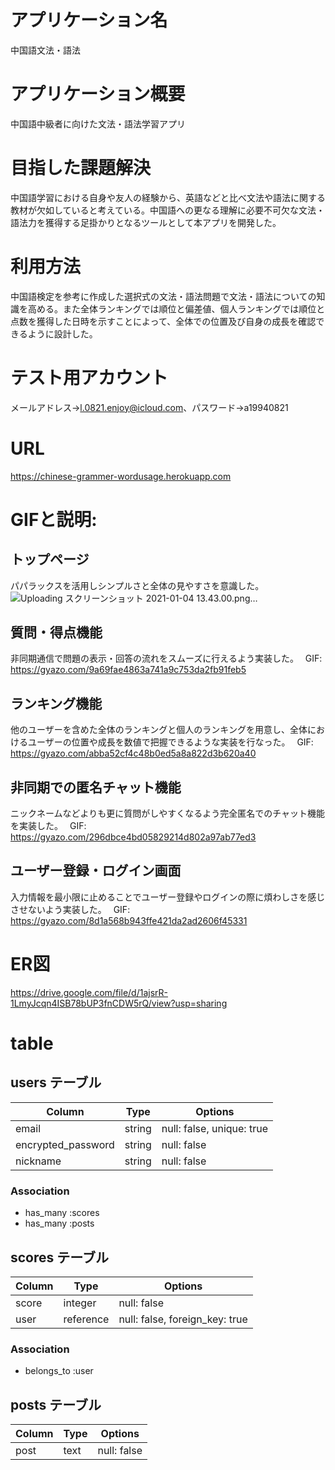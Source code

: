 # アプリケーション名
中国語文法・語法

# アプリケーション概要
中国語中級者に向けた文法・語法学習アプリ

# 目指した課題解決
中国語学習における自身や友人の経験から、英語などと比べ文法や語法に関する教材が欠如していると考えている。中国語への更なる理解に必要不可欠な文法・語法力を獲得する足掛かりとなるツールとして本アプリを開発した。

# 利用方法
中国語検定を参考に作成した選択式の文法・語法問題で文法・語法についての知識を高める。また全体ランキングでは順位と偏差値、個人ランキングでは順位と点数を獲得した日時を示すことによって、全体での位置及び自身の成長を確認できるように設計した。

# テスト用アカウント
メールアドレス→l.0821.enjoy@icloud.com、パスワード→a19940821

# URL
https://chinese-grammer-wordusage.herokuapp.com

# GIFと説明: 
## トップページ
パパラックスを活用しシンプルさと全体の見やすさを意識した。　
![Uploading スクリーンショット 2021-01-04 13.43.00.png…]()

## 質問・得点機能
非同期通信で問題の表示・回答の流れをスムーズに行えるよう実装した。　
GIF: https://gyazo.com/9a69fae4863a741a9c753da2fb91feb5

## ランキング機能
他のユーザーを含めた全体のランキングと個人のランキングを用意し、全体におけるユーザーの位置や成長を数値で把握できるような実装を行なった。　
GIF: https://gyazo.com/abba52cf4c48b0ed5a8a822d3b620a40

## 非同期での匿名チャット機能
ニックネームなどよりも更に質問がしやすくなるよう完全匿名でのチャット機能を実装した。　
GIF: https://gyazo.com/296dbce4bd05829214d802a97ab77ed3

## ユーザー登録・ログイン画面
入力情報を最小限に止めることでユーザー登録やログインの際に煩わしさを感じさせないよう実装した。　
GIF: https://gyazo.com/8d1a568b943ffe421da2ad2606f45331

# ER図
https://drive.google.com/file/d/1ajsrR-1LmyJcqn4ISB78bUP3fnCDW5rQ/view?usp=sharing

# table
## users テーブル

| Column            | Type   | Options                  |
| --------          | ------ | -----------              |
| email             | string | null: false, unique: true|
| encrypted_password| string | null: false              |
| nickname          | string | null: false              |      

### Association

- has_many :scores
- has_many :posts

## scores テーブル

| Column          | Type    | Options     |
| --------        | ------  | ----------- |
| score           | integer | null: false |
| user            |reference| null: false, foreign_key: true|


### Association

- belongs_to :user

## posts テーブル

| Column         | Type    | Options     |
| --------       | ------  | ----------- |
| post           | text    | null: false |



	


